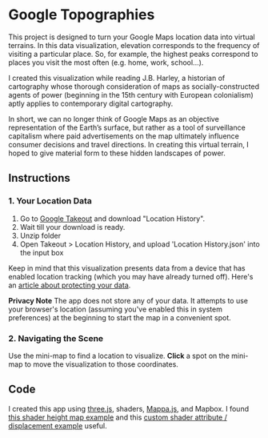 # Google Topographies
This project is designed to turn your Google Maps location data into virtual terrains. In this data visualization, elevation corresponds to the frequency of visiting a particular place. So, for example, the highest peaks correspond to places you visit the most often (e.g. home, work, school...).
  
I created this visualization while reading J.B. Harley, a historian of cartography whose thorough consideration of maps as socially-constructed agents of power (beginning in the 15th century with European colonialism) aptly applies to contemporary digital cartography.  
  
In short, we can no longer think of Google Maps as an objective representation of the Earth’s surface, but rather as a tool of surveillance capitalism where paid advertisements on the map ultimately influence consumer decisions and travel directions. In creating this virtual terrain, I hoped to give material form to these hidden landscapes of power.  

## Instructions  
### 1. Your Location Data  
1. Go to [Google Takeout](https://takeout.google.com/?pli=1) and download "Location History".  
2. Wait till your download is ready.  
3. Unzip folder  
4. Open Takeout > Location History, and upload 'Location History.json' into the input box  
  
Keep in mind that this visualization presents data from a device that has enabled location tracking (which you may have already turned off). Here's an [article about protecting your data](https://www.wired.com/story/google-tracks-you-privacy/). 


**Privacy Note** The app does not store any of your data. It attempts to use your browser's location (assuming you've enabled this in system preferences) at the beginning to start the map in a convenient spot.  
  
### 2. Navigating the Scene  
Use the mini-map to find a location to visualize. **Click** a spot on the mini-map to move the visualization to those coordinates.

## Code  
I created this app using [three.js](https://threejs.org/), shaders, [Mappa.js](https://mappa.js.org/), and Mapbox. I found [this shader height map example](https://stemkoski.github.io/Three.js/Shader-Heightmap-Textures.html) and this [custom shader attribute / displacement example](https://threejs.org/examples/webgl_custom_attributes.html) useful. 